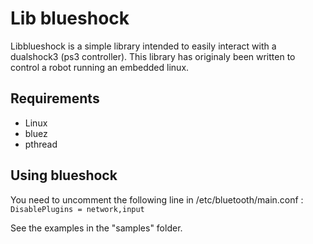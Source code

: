 Lib blueshock
=============
Libblueshock is a simple library intended to easily interact with a
dualshock3 (ps3 controller).
This library has originaly been written to control a robot running an
embedded linux.

Requirements
------------
- Linux
- bluez
- pthread

Using blueshock
---------------
You need to uncomment the following line in /etc/bluetooth/main.conf :
`DisablePlugins = network,input`

See the examples in the "samples" folder.
